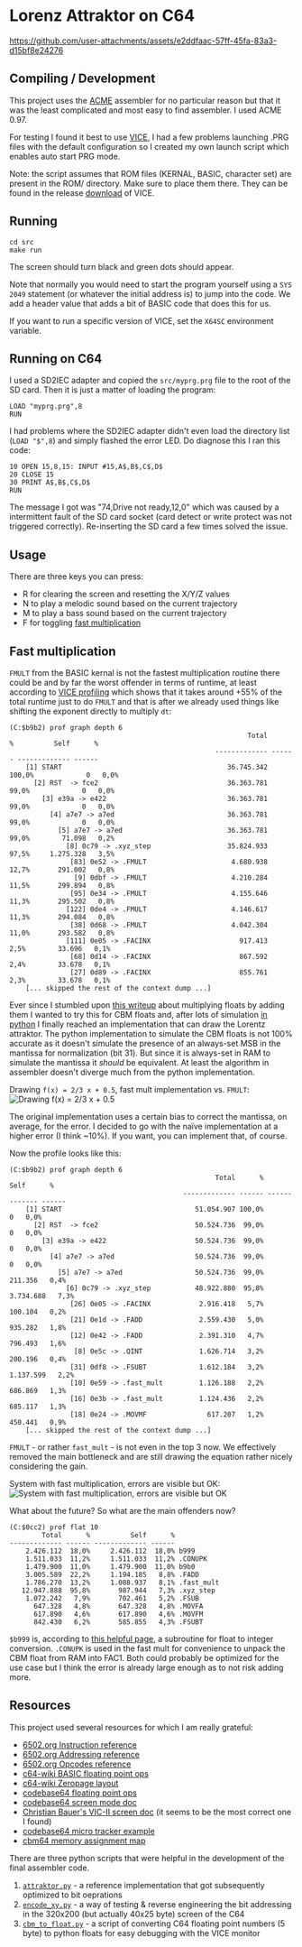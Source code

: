 # Lorenz Attraktor on C64

https://github.com/user-attachments/assets/e2ddfaac-57ff-45fa-83a3-d15bf8e24276

## Compiling / Development

This project uses the [ACME][acme] assembler for no particular reason
but that it was the least complicated and most easy to find assembler.
I used ACME 0.97.

For testing I found it best to use [VICE][vice], I had a few problems
launching .PRG files with the default configuration so I created my
own launch script which enables auto start PRG mode.

Note: the script assumes that ROM files (KERNAL, BASIC, character set)
are present in the ROM/ directory. Make sure to place them there.
They can be found in the release [download][vice download] of VICE.

[acme]: https://github.com/meonwax/acme
[vice]: https://vice-emu.sourceforge.io/
[vice download]: https://vice-emu.sourceforge.io/index.html#download

## Running

    cd src
    make run

The screen should turn black and green dots should appear.

Note that normally you would need to start the program yourself using
a `SYS 2049` statement (or whatever the initial address is) to jump into
the code. We add a header value that adds a bit of BASIC code that does
this for us.

If you want to run a specific version of VICE, set the `X64SC` environment
variable.

## Running on C64

I used a SD2IEC adapter and copied the `src/myprg.prg` file to the root
of the SD card. Then it is just a matter of loading the program:

    LOAD "myprg.prg",8
    RUN

I had problems where the SD2IEC adapter didn't even load the directory list
(`LOAD "$",8`) and simply flashed the error LED. Do diagnose this I ran this
code:

    10 OPEN 15,8,15: INPUT #15,A$,B$,C$,D$
    20 CLOSE 15
    30 PRINT A$,B$,C$,D$
    RUN

The message I got was "74,Drive not ready,12,0" which was caused by a
intermittent fault of the SD card socket (card detect or write protect was not
triggered correctly). Re-inserting the SD card a few times solved the issue.

## Usage

There are three keys you can press:

- R for clearing the screen and resetting the X/Y/Z values
- N to play a melodic sound based on the current trajectory
- M to play a bass sound based on the current trajectory
- F for toggling [fast multiplication](#Fast-multiplication)

## Fast multiplication

`FMULT` from the BASIC kernal is not the fastest multiplication routine
there could be and by far the worst offender in terms of runtime, at least
according to [VICE profiling](https://vice-emu.sourceforge.io/vice_12.html#SEC336)
which shows that it takes around +55% of the total runtime just to do `FMULT`
and that is after we already used things like shifting the exponent directly
to multiply `dt`:

```
(C:$b9b2) prof graph depth 6
                                                           Total      %          Self      %
                                                   ------------- ------ ------------- ------
    [1] START                                         36.745.342 100,0%             0   0,0%
      [2] RST  -> fce2                                36.363.781  99,0%             0   0,0%
        [3] e39a -> e422                              36.363.781  99,0%             0   0,0%
          [4] a7e7 -> a7ed                            36.363.781  99,0%             0   0,0%
            [5] a7e7 -> a7ed                          36.363.781  99,0%        71.098   0,2%
              [8] 0c79 -> .xyz_step                   35.824.933  97,5%     1.275.328   3,5%
               [83] 0e52 -> .FMULT                     4.680.938  12,7%       291.002   0,8%
                [9] 0dbf -> .FMULT                     4.210.284  11,5%       299.894   0,8%
               [95] 0e34 -> .FMULT                     4.155.646  11,3%       295.502   0,8%
              [122] 0de4 -> .FMULT                     4.146.617  11,3%       294.084   0,8%
               [38] 0d68 -> .FMULT                     4.042.304  11,0%       293.582   0,8%
              [111] 0e05 -> .FACINX                      917.413   2,5%        33.696   0,1%
               [68] 0d14 -> .FACINX                      867.592   2,4%        33.678   0,1%
               [27] 0d89 -> .FACINX                      855.761   2,3%        33.678   0,1%
    [... skipped the rest of the context dump ...]
```

Ever since I stumbled upon [this writeup](https://probablydance.com/2025/02/08/why-does-integer-addition-approximate-float-multiplication/)
about multiplying floats by adding them I wanted to try this for CBM floats
and, after lots of simulation [in python](./src/mult_exp.py) I finally reached
an implementation that can draw the Lorentz attraktor. The python implementation
to simulate the CBM floats is not 100% accurate as it doesn't simulate the
presence of an always-set MSB in the mantissa for normalization (bit 31).
But since it is always-set in RAM to simulate the mantissa it *should* be
equivalent. At least the algorithm in assembler doesn't diverge much from
the python implementation.

Drawing `f(x) = 2/3 x + 0.5`, fast mult implementation vs. `FMULT`:
![Drawing `f(x) = 2/3 x + 0.5`](./assets/fast_mul_test1.png)

The original implementation uses a certain bias to correct the mantissa,
on average, for the error. I decided to go with the naïve implementation
at a higher error (I think ~10%). If you want, you can implement that, of course.

Now the profile looks like this:

```
(C:$b9b2) prof graph depth 6
                                                   Total      %          Self      %
                                           ------------- ------ ------------- ------
    [1] START                                 51.054.907 100,0%             0   0,0%
      [2] RST  -> fce2                        50.524.736  99,0%             0   0,0%
        [3] e39a -> e422                      50.524.736  99,0%             0   0,0%
          [4] a7e7 -> a7ed                    50.524.736  99,0%             0   0,0%
            [5] a7e7 -> a7ed                  50.524.736  99,0%       211.356   0,4%
              [6] 0c79 -> .xyz_step           48.922.880  95,8%     3.734.688   7,3%
               [26] 0e05 -> .FACINX            2.916.418   5,7%       100.104   0,2%
               [21] 0e1d -> .FADD              2.559.430   5,0%       935.282   1,8%
               [12] 0e42 -> .FADD              2.391.310   4,7%       796.493   1,6%
                [8] 0e5c -> .QINT              1.626.714   3,2%       200.196   0,4%
               [31] 0df8 -> .FSUBT             1.612.184   3,2%     1.137.599   2,2%
               [10] 0e59 -> .fast_mult         1.126.188   2,2%       686.869   1,3%
               [16] 0e3b -> .fast_mult         1.124.436   2,2%       685.117   1,3%
               [18] 0e24 -> .MOVMF               617.207   1,2%       450.441   0,9%
    [... skipped the rest of the context dump ...]
```

`FMULT` - or rather `fast_mult` - is not even in the top 3 now. We effectively
removed the main bottleneck and are still drawing the equation rather nicely
considering the gain.

System with fast multiplication, errors are visible but OK:
![System with fast multiplication, errors are visible but OK](./assets/fast_mul_test2.png)

What about the future? So what are the main offenders now?

```
(C:$0cc2) prof flat 10
        Total      %          Self      %
------------- ------ ------------- ------
    2.426.112  18,0%     2.426.112  18,0% b999
    1.511.033  11,2%     1.511.033  11,2% .CONUPK
    1.479.900  11,0%     1.479.900  11,0% b9b0
    3.005.589  22,2%     1.194.185   8,8% .FADD
    1.786.270  13,2%     1.088.937   8,1% .fast_mult
   12.947.888  95,8%       987.944   7,3% .xyz_step
    1.072.242   7,9%       702.461   5,2% .FSUB
      647.328   4,8%       647.328   4,8% .MOVFA
      617.890   4,6%       617.890   4,6% .MOVFM
      842.430   6,2%       585.855   4,3% .FSUBT
```

`$b999` is, according to [this helpful page](https://skoolkid.github.io/sk6502/c64rom/asm/B983.html#B999),
a subroutine for float to integer conversion. `.CONUPK` is used in the fast
mult for convenience to unpack the CBM float from RAM into FAC1. Both
could probably be optimized for the use case but I think the error is
already large enough as to not risk adding more.

## Resources

This project used several resources for which I am really grateful:

- [6502.org Instruction reference](http://www.6502.org/users/obelisk/6502/reference.html)
- [6502.org Addressing reference](http://www.6502.org/users/obelisk/6502/addressing.html)
- [6502.org Opcodes reference](http://www.6502.org/tutorials/6502opcodes.html)
- [c64-wiki BASIC floating point ops](https://www.c64-wiki.com/wiki/Floating_point_arithmetic)
- [c64-wiki Zeropage layout](https://www.c64-wiki.com/wiki/Zeropage)
- [codebase64 floating point ops](https://codebase64.org/doku.php?id=base:kernal_floating_point_mathematics)
- [codebase64 screen mode doc](https://www.codebase64.org/doku.php?id=base:built_in_screen_modes)
- [Christian Bauer's VIC-II screen doc](http://www.zimmers.net/cbmpics/cbm/c64/vic-ii.txt)
  (it seems to be the most correct one I found)
- [codebase64 micro tracker example](https://codebase64.org/doku.php?id=base:microtracker_v1.0)
- [cbm64 memory assignment map](https://sta.c64.org/cbm64mem.html)

There are three python scripts that were helpful in the development of
the final assembler code.

1. [`attraktor.py`](./attraktor.py) - a reference implementation that got
   subsequently optimized to bit oeprations
2. [`encode_xy.py`](./src/encode_xy.py) - a way of testing & reverse engineering
   the bit addressing in the 320x200 (but actually 40x25 byte) screen of the
   C64
3. [`cbm_to_float.py`](./src/cbm_to_float.py) - a script of converting C64
   floating point numbers (5 byte) to python floats for easy debugging with
   the VICE monitor
